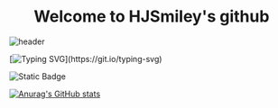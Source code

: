 <div align="center">
  <h1>Welcome to HJSmiley's github</h1>
</div>

![header](https://capsule-render.vercel.app/api?type=waving&color=auto&height=300&section=header&text=Hello%20Web&fontSize=90)

[![Typing SVG](https://readme-typing-svg.demolab.com?font=Fira+Code&weight=600&size=30&pause=1000&color=F7B327&random=false&width=435&lines=This+Is+The+Best+Site+For+Development!)](https://git.io/typing-svg)

![Static Badge](https://img.shields.io/badge/welcome-here?logo=superuser)

[![Anurag's GitHub stats](https://github-readme-stats.vercel.app/api?username=HJSmiley)](https://github.com/HJSmiley/github-readme-stats)
